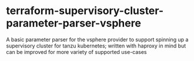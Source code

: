 # terraform-supervisory-cluster-parameter-parser-vsphere
A basic parameter parser for the vsphere provider to support spinning up a supervisory cluster for tanzu kubernetes; written with haproxy in mind but can be improved for more variety of supported use-cases
